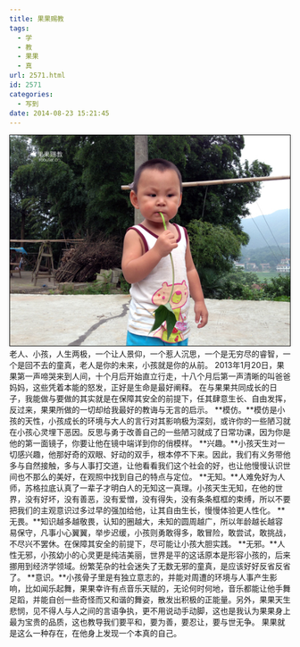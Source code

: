 ```yaml
---
title: 果果赐教
tags:
  - 学
  - 教
  - 果果
  - 真
url: 2571.html
id: 2571
categories:
  - 写到
date: 2014-08-23 15:21:45
---
```


[![](/images/uploads/2014/08/果果赐教.jpg "果果赐教")](/images/uploads/2014/08/果果赐教.jpg)老人、小孩，人生两极，一个让人景仰，一个惹人沉思，一个是无穷尽的睿智，一个是回不去的童真，老人是你的未来，小孩就是你的从前。 2013年1月20日，果果第一声啼哭来到人间，十个月后开始直立行走，十八个月后第一声清晰的叫爸爸妈妈，这些凭着本能的怒发，正好是生命是最好阐释。 在与果果共同成长的日子，我能做与要做的其实就是在保障其安全的前提下，任其肆意生长、自由发挥，反过来，果果所做的一切却给我最好的教诲与无言的启示。 **模仿。**模仿是小孩的天性，小孩成长的环境与大人的言行对其影响极为深刻，或许你的一些陋习就在小孩心灵埋下恶因。反思与勇于改善自己的一些陋习就成了日常功课，因为你是他的第一面镜子，你要让他在镜中端详到你的俏模样。 **兴趣。**小孩天生对一切感兴趣，他那好奇的双眼、好动的双手，根本停不下来。因此，我们有义务带他多与自然接触，多与人事打交道，让他看看我们这个社会的好，也让他慢慢认识世间也不那么的美好，在观照中找到自己的特点与定位。 **无知。**人难免好为人师，苏格拉底认真了一辈子才明白人的无知这一真理。小孩天生无知，在他的世界，没有好坏，没有善恶，没有爱憎，没有得失，没有条条框框的束缚，所以不要把我们的主观意识过多过早的强加给他，让其自由生长，慢慢体验更人性化。 **无畏。**知识越多越敬畏，认知的圈越大，未知的圆周越广，所以年龄越长越容易保守，凡事小心翼翼，举步迟缓，小孩则勇敢得多，敢冒险，敢尝试，敢挑战，不尽兴不罢休。在保障其安全的前提下，尽可能让小孩大胆实践。 **无邪。**人性无邪，小孩幼小的心灵更是纯洁美丽，世界是平的这话原本是形容小孩的，后来挪用到经济学领域。纷繁芜杂的社会迷失了无数无邪的童真，是应该好好反省反省了。 **意识。**小孩骨子里是有独立意志的，并能对周遭的环境与人事产生影响，比如闻乐起舞，果果幸许有点音乐天赋的，无论何时何地，音乐都能让他手舞足蹈，并能自创一些奇怪而又和谐的舞姿，散发出积极的正能量。另外，果果天生悲悯，见不得人与人之间的言语争执，更不用说动手动脚，这也是我认为果果身上最为宝贵的品质，这也教导我们要平和，要为善，要忍让，要与世无争。 果果就是这么一种存在，在他身上发现一个本真的自己。